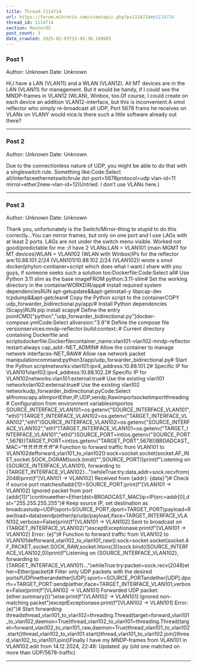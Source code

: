 ```yaml
---
title: Thread-1114714
url: https://forum.mikrotik.com/viewtopic.php?p=1114714#p1114714
thread_id: 1114714
section: RouterOS
post_count: 3
date_crawled: 2025-02-03T15:49:38.149685
---
```


### Post 1
Author: Unknown
Date: Unknown

Hi,I have a LAN (VLAN11) and a WLAN (VLAN12). All MT devices are in the LAN (VLAN11) for management. But it would be handy, if I could see the MNDP-frames in VLAN12 (WLAN), Winbox, too.Of course, I could create on each device an addition VLAN12-interface, but this is inconvenient.A smol reflector who simply re-broadcast all UDP, Port 5678 frams he receives on VLANx on VLANY would nice.Is there such a little software already out there?

---
### Post 2
Author: Unknown
Date: Unknown

Due to the connectionless nature of UDP, you might be able to do that with a singleswitch rule. Something like:Code:Select all/interfaceethernetswitchrule
dst-port=5678protocol=udp vlan-id=11\
mirror=ether2new-vlan-id=12(Untried. I don’t use VLANs here.)

---
### Post 3
Author: Unknown
Date: Unknown

Thank you, unfortunately is the Switch/Mirror-thing to stupid to do this correctly...You can mirror frames, but only on one port and I use LAGs with at least 2 ports. LAGs are not under the switch menu visible. Worked not good/predictable for me :/I have 2 VLANs:LAN = VLAN101 (main MGMT for MT devices)WLAN = VLAN102 (WLAN with Winbox)IPs for the reflector are:10.88.101.2/24 (VLAN101)10.88.102.2/24 (VLAN102)I wrote a smol docker/phyton-contianer+script which does what I want.I share with you guys, if someone seeks such a solution too:Dockerfile:Code:Select all# Use Python 3.11 slim as the base imageFROM python:3.11-slim# Set the working directory in the containerWORKDIR/app# Install required system dependenciesRUN apt-getupdate&&apt-getinstall-y libpcap-dev tcpdump&&apt-getclean# Copy the Python script to the containerCOPY udp_forwarder_bidirectional.py/app/# Install Python dependencies (Scapy)RUN pip install scapy# Define the entry pointCMD["python","udp_forwarder_bidirectional.py"]docker-compose.ymlCode:Select allversion:"3.9"# Define the compose file versionservices:mndp-reflector:build:context:.# Current directory containing Dockerfile and scriptsdockerfile:Dockerfilecontainer_name:vlan101-vlan102-mndp-reflector
    restart:always
    cap_add:-NET_ADMIN# Allow the container to manage network interfaces-NET_RAW# Allow raw network packet manipulationcommand:python3/app/udp_forwarder_bidirectional.py# Start the Python scriptnetworks:vlan101:ipv4_address:10.88.101.2# Specific IP for VLAN101vlan102:ipv4_address:10.88.102.2# Specific IP for VLAN102networks:vlan101:external:true# Use the existing vlan101 networkvlan102:external:true# Use the existing vlan102 networkudp_forwarder_bidirectional.pyCode:Select allfromscapy.allimportEther,IP,UDP,sendp,Rawimportsocketimportthreading# Configuration from environment variablesimportos
SOURCE_INTERFACE_VLAN101=os.getenv("SOURCE_INTERFACE_VLAN101","eth0")TARGET_INTERFACE_VLAN102=os.getenv("TARGET_INTERFACE_VLAN102","eth1")SOURCE_INTERFACE_VLAN102=os.getenv("SOURCE_INTERFACE_VLAN102","eth1")TARGET_INTERFACE_VLAN101=os.getenv("TARGET_INTERFACE_VLAN101","eth0")SOURCE_PORT=int(os.getenv("SOURCE_PORT",5678))TARGET_PORT=int(os.getenv("TARGET_PORT",5678))BROADCAST_MAC="ff:ff:ff:ff:ff:ff"# Function to forward traffic from VLAN101 to VLAN102defforward_vlan101_to_vlan102():sock=socket.socket(socket.AF_INET,socket.SOCK_DGRAM)sock.bind(("",SOURCE_PORT))print(f"Listening on {SOURCE_INTERFACE_VLAN101}, forwarding to {TARGET_INTERFACE_VLAN102}...")whileTrue:try:data,addr=sock.recvfrom(2048)print(f"[VLAN101 -> VLAN102] Received from {addr}: {data}")# Check if source port matchesifaddr[1]!=SOURCE_PORT:print(f"[VLAN101 -> VLAN102] Ignored packet from port {addr[1]}")continueether=Ether(dst=BROADCAST_MAC)ip=IP(src=addr[0],dst="255.255.255.255")# Keep source IP, set destination as broadcastudp=UDP(sport=SOURCE_PORT,dport=TARGET_PORT)payload=Raw(load=data)sendp(ether/ip/udp/payload,iface=TARGET_INTERFACE_VLAN102,verbose=False)print(f"[VLAN101 -> VLAN102] Sent to broadcast on {TARGET_INTERFACE_VLAN102}")exceptExceptionase:print(f"[VLAN101 -> VLAN102] Error: {e}")# Function to forward traffic from VLAN102 to VLAN101defforward_vlan102_to_vlan101_raw():sock=socket.socket(socket.AF_PACKET,socket.SOCK_RAW,socket.htons(3))sock.bind((SOURCE_INTERFACE_VLAN102,0))print(f"Listening on {SOURCE_INTERFACE_VLAN102}, forwarding to {TARGET_INTERFACE_VLAN101}...")whileTrue:try:packet=sock.recv(2048)ether=Ether(packet)# Filter only UDP packets with the desired portsifUDPinetherandether[UDP].sport==SOURCE_PORTandether[UDP].dport==TARGET_PORT:sendp(ether,iface=TARGET_INTERFACE_VLAN101,verbose=False)print(f"[VLAN102 -> VLAN101] Forwarded UDP packet: {ether.summary()}")else:print(f"[VLAN102 -> VLAN101] Ignored non-matching packet")exceptExceptionase:print(f"[VLAN102 -> VLAN101] Error: {e}")# Start forwarding threadsthread_vlan101_to_vlan102=threading.Thread(target=forward_vlan101_to_vlan102,daemon=True)thread_vlan102_to_vlan101=threading.Thread(target=forward_vlan102_to_vlan101_raw,daemon=True)thread_vlan101_to_vlan102.start()thread_vlan102_to_vlan101.start()thread_vlan101_to_vlan102.join()thread_vlan102_to_vlan101.join()Finally I have my MNDP-frames from VLAN101 in VLAN102.edit from 14.12.2024, 22:48: Updated .py (old one matched on more than UDP/5678-traffic)

---
